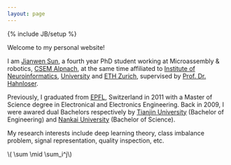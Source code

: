 ```yaml
---
layout: page
---
```

{% include JB/setup %}

Welcome to my personal website! 

   <link rel="stylesheet" href="//cdnjs.cloudflare.com/ajax/libs/KaTeX/0.3.0/katex.min.css">
   <script src="//cdnjs.cloudflare.com/ajax/libs/KaTeX/0.3.0/katex.min.js"></script>

I am <a href="mailto:jianwen.sun@me.com?Subject=Hello from sunjianwen.com" target="_top">Jianwen Sun</a>, a fourth year PhD student working at Microassembly & robotics, <a href="http://www.csem.ch" target="_blank">CSEM Alpnach</a>, at the same time affiliated to <a href="http://www.ini.uzh.ch/people/jsun" target="_blank">Institute of Neuroinformatics</a>, <a href="http://www.uzh.ch/index_en.html" target="_blank">University</a> and <a href="https://www.ethz.ch/en.html" target="_blank">ETH Zurich</a>, supervised by <a href="http://www.ini.uzh.ch/people/rich" target="_blank">Prof. Dr. Hahnloser</a>. 

Previously, I graduated from <a href="http://www.epfl.ch" target="_blank">EPFL</a>, Switzerland in 2011 with a Master of Science degree in Electronical and Electronics Engineering. Back in 2009, I were awared dual Bachelors respectively by <a href="http://www.tju.edu.cn" target="_blank">Tianjin University</a> (Bachelor of Engineering) and <a href="http://www.nankai.edu.cn" target="_blank">Nankai University</a> (Bachelor of Science).

My research interests include deep learning theory, class imbalance problem, signal representation, quality inspection, etc.

\\( \sum \mid \sum_i^j\\)